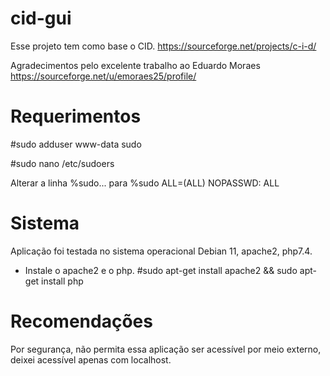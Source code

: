 # cid-gui
Esse projeto tem como base o CID. https://sourceforge.net/projects/c-i-d/ 

Agradecimentos pelo excelente trabalho ao Eduardo Moraes https://sourceforge.net/u/emoraes25/profile/

# Requerimentos
#sudo adduser www-data sudo

#sudo nano /etc/sudoers

Alterar a linha %sudo... para %sudo ALL=(ALL) NOPASSWD: ALL

# Sistema
Aplicação foi testada no sistema operacional Debian 11, apache2, php7.4.

- Instale o apache2 e o php.
#sudo apt-get install apache2 && sudo apt-get install php

# Recomendações
Por segurança, não permita essa aplicação ser acessível por meio externo, deixei acessível apenas com localhost.